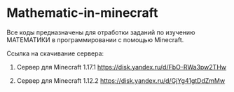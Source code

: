 # Mathematic-in-minecraft
Все коды предназначены для отработки заданий по изучению МАТЕМАТИКИ в программировании с помощью Minecraft.

Ссылка на скачивание сервера:

1.	Сервер для Minecraft 1.17.1
https://disk.yandex.ru/d/FbO-RWa3pw2THw

2.	Сервер для Minecraft 1.12.2 
https://disk.yandex.ru/d/GjYg41gtDdZmMw
